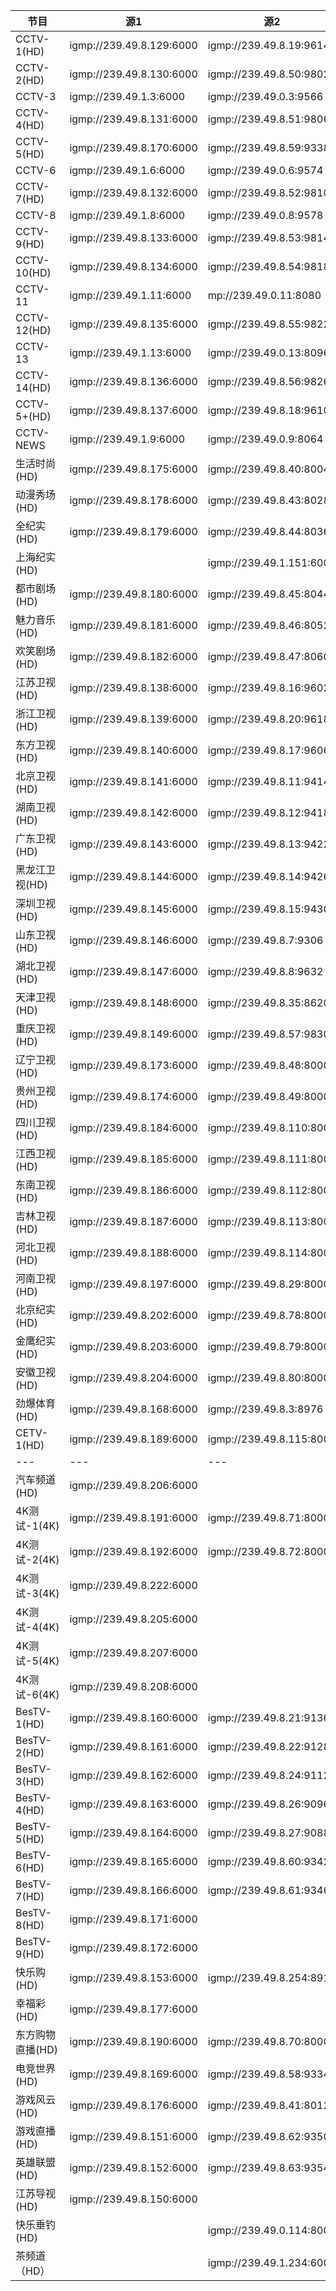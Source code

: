 
节目 | 源1 | 源2 |
---|---|---|
CCTV-1(HD) | igmp://239.49.8.129:6000 | igmp://239.49.8.19:9614
CCTV-2(HD) | igmp://239.49.8.130:6000 | igmp://239.49.8.50:9802
CCTV-3 | igmp://239.49.1.3:6000 | igmp://239.49.0.3:9566
CCTV-4(HD) | igmp://239.49.8.131:6000 | igmp://239.49.8.51:9806
CCTV-5(HD) | igmp://239.49.8.170:6000 | igmp://239.49.8.59:9338
CCTV-6 | igmp://239.49.1.6:6000 | igmp://239.49.0.6:9574
CCTV-7(HD) | igmp://239.49.8.132:6000 | igmp://239.49.8.52:9810
CCTV-8 | igmp://239.49.1.8:6000 | igmp://239.49.0.8:9578
CCTV-9(HD) | igmp://239.49.8.133:6000 | igmp://239.49.8.53:9814
CCTV-10(HD) | igmp://239.49.8.134:6000 | igmp://239.49.8.54:9818
CCTV-11 | igmp://239.49.1.11:6000 | mp://239.49.0.11:8080
CCTV-12(HD) | igmp://239.49.8.135:6000 | igmp://239.49.8.55:9822
CCTV-13 | igmp://239.49.1.13:6000 | igmp://239.49.0.13:8096
CCTV-14(HD) | igmp://239.49.8.136:6000 | igmp://239.49.8.56:9826
CCTV-5+(HD) | igmp://239.49.8.137:6000 | igmp://239.49.8.18:9610
CCTV-NEWS | igmp://239.49.1.9:6000 | igmp://239.49.0.9:8064
生活时尚(HD) | igmp://239.49.8.175:6000 | igmp://239.49.8.40:8004
动漫秀场(HD) | igmp://239.49.8.178:6000 | igmp://239.49.8.43:8028
全纪实(HD) | igmp://239.49.8.179:6000 | igmp://239.49.8.44:8036
上海纪实(HD) |                          |igmp://239.49.1.151:6000
都市剧场(HD) | igmp://239.49.8.180:6000 | igmp://239.49.8.45:8044
魅力音乐(HD) | igmp://239.49.8.181:6000 | igmp://239.49.8.46:8052
欢笑剧场(HD) | igmp://239.49.8.182:6000 | igmp://239.49.8.47:8060
江苏卫视(HD) | igmp://239.49.8.138:6000 | igmp://239.49.8.16:9602
浙江卫视(HD) | igmp://239.49.8.139:6000 | igmp://239.49.8.20:9618
东方卫视(HD) | igmp://239.49.8.140:6000 | igmp://239.49.8.17:9606
北京卫视(HD) | igmp://239.49.8.141:6000 | igmp://239.49.8.11:9414
湖南卫视(HD) | igmp://239.49.8.142:6000 | igmp://239.49.8.12:9418
广东卫视(HD) | igmp://239.49.8.143:6000 | igmp://239.49.8.13:9422
黑龙江卫视(HD) | igmp://239.49.8.144:6000 | igmp://239.49.8.14:9426
深圳卫视(HD) | igmp://239.49.8.145:6000 | igmp://239.49.8.15:9430
山东卫视(HD) | igmp://239.49.8.146:6000 | igmp://239.49.8.7:9306
湖北卫视(HD) | igmp://239.49.8.147:6000 | igmp://239.49.8.8:9632
天津卫视(HD) | igmp://239.49.8.148:6000 | igmp://239.49.8.35:8620
重庆卫视(HD) | igmp://239.49.8.149:6000 | igmp://239.49.8.57:9830
辽宁卫视(HD) | igmp://239.49.8.173:6000 | igmp://239.49.8.48:8000
贵州卫视(HD) | igmp://239.49.8.174:6000 | igmp://239.49.8.49:8000
四川卫视(HD) | igmp://239.49.8.184:6000 | igmp://239.49.8.110:8000
江西卫视(HD) | igmp://239.49.8.185:6000 | igmp://239.49.8.111:8000
东南卫视(HD) | igmp://239.49.8.186:6000 | igmp://239.49.8.112:8000
吉林卫视(HD) | igmp://239.49.8.187:6000 | igmp://239.49.8.113:8000
河北卫视(HD) | igmp://239.49.8.188:6000 | igmp://239.49.8.114:8000
河南卫视(HD) | igmp://239.49.8.197:6000 | igmp://239.49.8.29:8000
北京纪实(HD) | igmp://239.49.8.202:6000 | igmp://239.49.8.78:8000
金鹰纪实(HD) | igmp://239.49.8.203:6000 | igmp://239.49.8.79:8000
安徽卫视(HD) | igmp://239.49.8.204:6000 | igmp://239.49.8.80:8000
劲爆体育(HD) | igmp://239.49.8.168:6000 | igmp://239.49.8.3:8976
CETV-1(HD) | igmp://239.49.8.189:6000 | igmp://239.49.8.115:8000
---|---|---|
汽车频道(HD) | igmp://239.49.8.206:6000 | 
4K测试-1(4K) | igmp://239.49.8.191:6000 | igmp://239.49.8.71:8000
4K测试-2(4K) | igmp://239.49.8.192:6000 | igmp://239.49.8.72:8000
4K测试-3(4K) | igmp://239.49.8.222:6000 | 
4K测试-4(4K) | igmp://239.49.8.205:6000 | 
4K测试-5(4K) | igmp://239.49.8.207:6000 | 
4K测试-6(4K) | igmp://239.49.8.208:6000 | 
BesTV-1(HD) | igmp://239.49.8.160:6000 | igmp://239.49.8.21:9136
BesTV-2(HD) | igmp://239.49.8.161:6000 | igmp://239.49.8.22:9128
BesTV-3(HD) | igmp://239.49.8.162:6000 | igmp://239.49.8.24:9112
BesTV-4(HD) | igmp://239.49.8.163:6000 | igmp://239.49.8.26:9096
BesTV-5(HD) | igmp://239.49.8.164:6000 | igmp://239.49.8.27:9088
BesTV-6(HD) | igmp://239.49.8.165:6000 | igmp://239.49.8.60:9342
BesTV-7(HD) | igmp://239.49.8.166:6000 | igmp://239.49.8.61:9346
BesTV-8(HD) | igmp://239.49.8.171:6000 | 
BesTV-9(HD) | igmp://239.49.8.172:6000 | 
快乐购(HD) | igmp://239.49.8.153:6000 | igmp://239.49.8.254:8916
幸福彩(HD) | igmp://239.49.8.177:6000 | 
东方购物直播(HD) | igmp://239.49.8.190:6000 | igmp://239.49.8.70:8000
电竞世界(HD) | igmp://239.49.8.169:6000 | igmp://239.49.8.58:9334
游戏风云(HD) | igmp://239.49.8.176:6000 | igmp://239.49.8.41:8012
游戏直播(HD) | igmp://239.49.8.151:6000 | igmp://239.49.8.62:9350
英雄联盟(HD) | igmp://239.49.8.152:6000 | igmp://239.49.8.63:9354
江苏导视(HD) | igmp://239.49.8.150:6000 | 
快乐垂钓(HD) |  | igmp://239.49.0.114:8000
茶频道（HD） |  | igmp://239.49.1.234:6000


